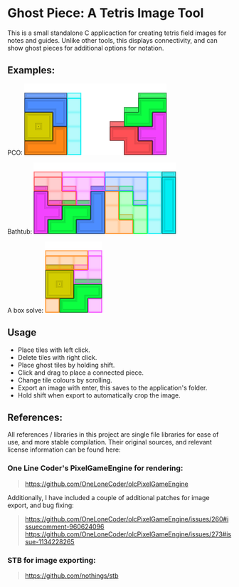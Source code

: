 # Ghost Piece: A Tetris Image Tool

This is a small standalone C applicaction for creating tetris field images for notes and guides.
Unlike other tools, this displays connectivity, and can show ghost pieces for additional options for notation.

## Examples:

PCO:
![alt text](https://github.com/Quarg/GhostPiece/blob/master/examples/pco.png?raw=true)

Bathtub:
![alt text](https://github.com/Quarg/GhostPiece/blob/master/examples/bathtub.png?raw=true)

A box solve:
![alt text](https://github.com/Quarg/GhostPiece/blob/master/examples/box.png?raw=true)

## Usage

* Place tiles with left click.
* Delete tiles with right click.
* Place ghost tiles by holding shift.
* Click and drag to place a connected piece.
* Change tile colours by scrolling.
* Export an image with enter, this saves to the application's folder.
* Hold shift when export to automatically crop the image.

## References:

All references / libraries in this project are single file libraries for ease of use, and more stable compilation. Their original sources, and relevant license information can be found here:

### One Line Coder's PixelGameEngine for rendering:

> https://github.com/OneLoneCoder/olcPixelGameEngine

Additionally, I have included a couple of additional patches for image export, and bug fixing:

> https://github.com/OneLoneCoder/olcPixelGameEngine/issues/260#issuecomment-960624096
> https://github.com/OneLoneCoder/olcPixelGameEngine/issues/273#issue-1134228265

### STB for image exporting:

> https://github.com/nothings/stb
